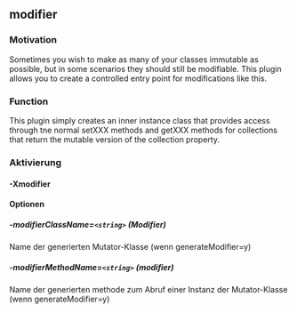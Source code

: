 ## modifier
### Motivation
Sometimes you wish to make as many of your classes immutable as possible, but in some scenarios they should still be modifiable. This plugin allows you to create a controlled entry point for modifications like this.

### Function
This plugin simply creates an inner instance class that provides access through tne normal setXXX methods and getXXX methods for collections that return the mutable version of the collection property.

### Aktivierung
#### -Xmodifier

#### Optionen

##### -modifierClassName=`<string>` (Modifier)
Name der generierten Mutator-Klasse (wenn generateModifier=y)


##### -modifierMethodName=`<string>` (modifier)
Name der generierten methode zum Abruf einer Instanz der Mutator-Klasse (wenn generateModifier=y)



